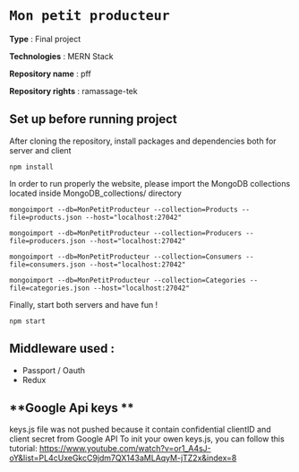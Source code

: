 # `Mon petit producteur`

__Type__ : Final project

__Technologies__ : MERN Stack

__Repository name__ :  pff

__Repository rights__ :  ramassage-tek

## Set up before running project

After cloning the repository, install packages and dependencies both for server and client

```npm install```

In order to run properly the website, please import the MongoDB collections located inside MongoDB_collections/ directory

```mongoimport --db=MonPetitProducteur --collection=Products --file=products.json --host="localhost:27042"```

```mongoimport --db=MonPetitProducteur --collection=Producers --file=producers.json --host="localhost:27042"```

```mongoimport --db=MonPetitProducteur --collection=Consumers --file=consumers.json --host="localhost:27042"```

```mongoimport --db=MonPetitProducteur --collection=Categories --file=categories.json --host="localhost:27042"```

Finally, start both servers and have fun !

```npm start```

## **Middleware used :** ##
* Passport / Oauth
* Redux


## **Google Api keys ** ##
keys.js file was not pushed because it contain confidential clientID and client secret from Google API
To init your owen keys.js, you can follow this tutorial:
https://www.youtube.com/watch?v=or1_A4sJ-oY&list=PL4cUxeGkcC9jdm7QX143aMLAqyM-jTZ2x&index=8

